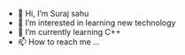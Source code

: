 - 👋 Hi, I’m Suraj sahu
- 👀 I’m interested in learning new technology
- 🌱 I’m currently learning C++
- 📫 How to reach me ...

<!---
Suraj191821/Suraj191821 is a ✨ special ✨ repository because its `README.md` (this file) appears on your GitHub profile.
You can click the Preview link to take a look at your changes.
--->
